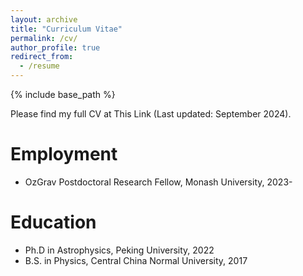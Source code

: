 ```yaml
---
layout: archive
title: "Curriculum Vitae"
permalink: /cv/
author_profile: true
redirect_from:
  - /resume
---
```


{% include base_path %}

Please find my full CV at This Link (Last updated: September 2024).

Employment
======
* OzGrav Postdoctoral Research Fellow, Monash University, 2023-

Education
======
* Ph.D in Astrophysics, Peking University, 2022
* B.S. in Physics, Central China Normal University, 2017
